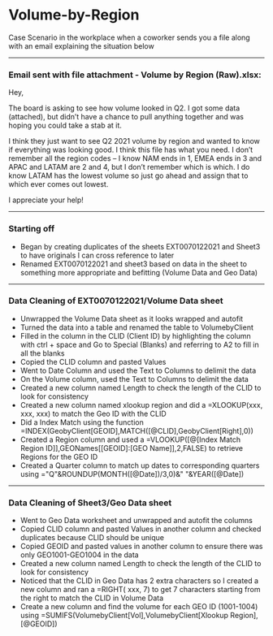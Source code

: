 # Volume-by-Region


Case Scenario in the workplace when a coworker sends you a file along with an email explaining the situation below

***

### Email sent with file attachment - Volume by Region (Raw).xlsx:

Hey,

The board is asking to see how volume looked in Q2. I got some data (attached), but didn’t have a chance to pull anything together and was hoping you could take a stab at it.

I think they just want to see Q2 2021 volume by region and wanted to know if everything was looking good. I think this file has what you need. I don’t remember all the region codes – I know NAM ends in 1, EMEA ends in 3 and APAC and LATAM are 2 and 4, but I don’t remember which is which. I do know LATAM has the lowest volume so just go ahead and assign that to which ever comes out lowest.

I appreciate your help!

*** 
### Starting off
- Began by creating duplicates of the sheets EXT0070122021 and Sheet3 to have originals I can cross reference to later
- Renamed EXT0070122021 and sheet3 based on data in the sheet to something more appropriate and befitting (Volume Data and Geo Data)
***

### Data Cleaning of EXT0070122021/Volume Data sheet
- Unwrapped the Volume Data sheet as it looks wrapped and autofit
- Turned the data into a table and renamed the table to VolumebyClient
- Filled in the column in the CLID (Client ID) by highlighting the column with ctrl + space and Go to Special (Blanks) and referring to A2 to fill in all the blanks
- Copied the CLID column and pasted Values
- Went to Date Column and used the Text to Columns to delimit the data
- On the Volume column, used the Text to Columns to delimit the data
- Created a new column named Length to check the length of the CLID to look for consistency 
- Created a new column named xlookup region and did a =XLOOKUP(xxx, xxx, xxx) to match the Geo ID with the CLID
- Did a Index Match using the function =INDEX(GeobyClient[GEOID],MATCH([@CLID],GeobyClient[Right],0)) 
- Created a Region column and used a =VLOOKUP([@[Index Match Region ID]],GEONames[[GEOID]:[GEO Name]],2,FALSE) to retrieve Regions for the GEO ID
- Created a Quarter column to match up dates to corresponding quarters using ="Q"&ROUNDUP(MONTH([@Date])/3,0)&" "&YEAR([@Date])

***

### Data Cleaning of Sheet3/Geo Data sheet

- Went to Geo Data worksheet and unwrapped and autofit the columns
- Copied CLID column and pasted Values in another column and checked duplicates because CLID should be unique
- Copied GEOID and pasted values in another column to ensure there was only GEO1001-GEO1004 in the data
- Created a new column named Length to check the length of the CLID to look for consistency 
- Noticed that the CLID in Geo Data has 2 extra characters so I created a new column and ran a =RIGHT( xxx, 7) to get 7 characters starting from the right to match the CLID in Volume Data
- Create a new column and find the volume for each GEO ID (1001-1004) using =SUMIFS(VolumebyClient[Vol],VolumebyClient[Xlookup Region],[@GEOID])
